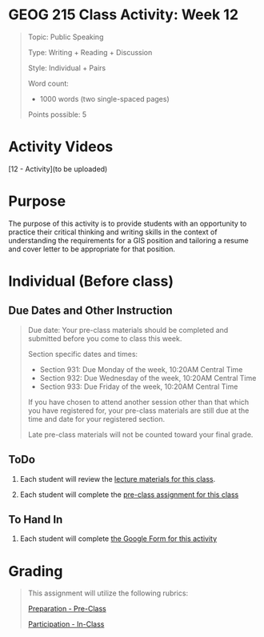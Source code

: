 # GEOG 215 Class Activity: Week 12
>Topic: Public Speaking
>
>Type: Writing + Reading + Discussion
>
>Style: Individual + Pairs
>
>Word count:
>
> - 1000 words (two single-spaced pages)
>
>Points possible: 5
>

# Activity Videos
[12 - Activity](to be uploaded)

# Purpose
The purpose of this activity is to provide students with an opportunity to practice their critical thinking and writing skills in the context of understanding the requirements for a GIS position and tailoring a resume and cover letter to be appropriate for that position.

# Individual (Before class)
## Due Dates and Other Instruction
> Due date: Your pre-class materials should be completed and submitted before you come to class this week.
>
> Section specific dates and times:
>
> * Section 931: Due Monday of the week, 10:20AM Central Time
> * Section 932: Due Wednesday of the week, 10:20AM Central Time
> * Section 933: Due Friday of the week, 10:20AM Central Time
>
> If you have chosen to attend another session other than that which you have registered for, your pre-class materials are still due at the time and date for your registered section.
>
> Late pre-class materials will not be counted toward your final grade.

## ToDo
1. Each student will review the [lecture materials for this class](https://github.tamu.edu/TAMU-GEOG-215-GeospatialCornerstone/GEOG-215-GeospatialCornerstone/blob/master/lectures/12.md).

2. Each student will complete the [pre-class assignment for this class](https://github.tamu.edu/TAMU-GEOG-215-GeospatialCornerstone/GEOG-215-GeospatialCornerstone/blob/master/activities/12/preclass/01.md)


## To Hand In
1. Each student will complete [the Google Form for this activity](https://goo.gl/forms/lHO7gifcps9UhDIH2)


<!-- 

# Partner/Team (In or after class)
## Due Dates and Other Instruction
> Due date: Your partner/team materials should be completed and submitted by the end of the class period this week, or by the start of next class if you do the partner/team after/outside of class.
>
> Section specific dates and times:
>
> * Section 931: Due Monday of the week, 11:10AM Central Time
> * Section 932: Due Wednesday of the week, 11:10AM Central Time
> * Section 933: Due Friday of the week, 11:10AM Central Time
>
> If you have chosen to attend another session other than that which you have registered for, your partner/team materials are still due at the time and date for your registered section.
>
> Late partner/team materials will not be counted toward your final grade.

## ToDo
1. Each student will complete the [partner/team assignment for this class](https://github.tamu.edu/TAMU-GEOG-215-GeospatialCornerstone/GEOG-215-GeospatialCornerstone/blob/master/activities/12/inclass/01.md)


## To Hand In
1. Each student team will complete in the [Google Form for this activity](https://goo.gl/forms/0oGmPmy0z2lBDYW73).

-->

# Grading
>
> This assignment will utilize the following rubrics:
>
>[Preparation - Pre-Class](../rubrics/preparation.md)
>
>[Participation - In-Class](../rubrics/participation.md)
>
